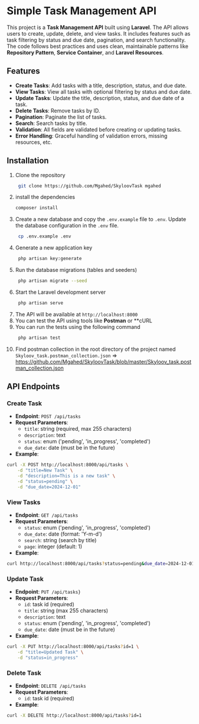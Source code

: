 # Simple Task Management API

This project is a **Task Management API** built using **Laravel**. The API allows users to create, update, delete, and view tasks. It includes features such as task filtering by status and due date, pagination, and search functionality. The code follows best practices and uses clean, maintainable patterns like **Repository Pattern**, **Service Container**, and **Laravel Resources**.

## Features

- **Create Tasks**: Add tasks with a title, description, status, and due date.
- **View Tasks**: View all tasks with optional filtering by status and due date.
- **Update Tasks**: Update the title, description, status, and due date of a task.
- **Delete Tasks**: Remove tasks by ID.
- **Pagination**: Paginate the list of tasks.
- **Search**: Search tasks by title.
- **Validation**: All fields are validated before creating or updating tasks.
- **Error Handling**: Graceful handling of validation errors, missing resources, etc.

## Installation

1. Clone the repository
   ```bash
    git clone https://github.com/Mgahed/SkyloovTask mgahed
    ```
2. install the dependencies
   ```bash
   composer install
   ```
3. Create a new database and copy the `.env.example` file to `.env`. Update the database configuration in the `.env` file.
   ```bash
    cp .env.example .env
    ```
4. Generate a new application key
   ```bash
    php artisan key:generate
    ```
5. Run the database migrations (tables and seeders)
   ```bash
    php artisan migrate --seed
    ```
6. Start the Laravel development server
   ```bash
    php artisan serve
    ```
7. The API will be available at `http://localhost:8000`
8. You can test the API using tools like **Postman** or **cURL
9. You can run the tests using the following command
   ```bash
    php artisan test
    ```
10. Find postman collection in the root directory of the project named `Skyloov_task.postman_collection.json` => https://github.com/Mgahed/SkyloovTask/blob/master/Skyloov_task.postman_collection.json

## API Endpoints

### Create Task
- **Endpoint**: `POST /api/tasks`
- **Request Parameters**:
    - `title`: string (required, max 255 characters)
    - `description`: text
    - `status`: enum ('pending', 'in_progress', 'completed')
    - `due_date`: date (must be in the future)
- **Example**:
```bash
curl -X POST http://localhost:8000/api/tasks \
    -d "title=New Task" \
    -d "description=This is a new task" \
    -d "status=pending" \
    -d "due_date=2024-12-01"
```

### View Tasks
- **Endpoint**: `GET /api/tasks`
- **Request Parameters**:
    - `status`: enum ('pending', 'in_progress', 'completed')
    - `due_date`: date (format: 'Y-m-d')
    - `search`: string (search by title)
    - `page`: integer (default: 1)
- **Example**:
```bash
curl http://localhost:8000/api/tasks?status=pending&due_date=2024-12-01
```

### Update Task
- **Endpoint**: `PUT /api/tasks}`
- **Request Parameters**:
    - `id`: task id (required)
    - `title`: string (max 255 characters)
    - `description`: text
    - `status`: enum ('pending', 'in_progress', 'completed')
    - `due_date`: date (must be in the future)
- **Example**:
```bash
curl -X PUT http://localhost:8000/api/tasks?id=1 \
    -d "title=Updated Task" \
    -d "status=in_progress"
```

### Delete Task
- **Endpoint**: `DELETE /api/tasks`
- **Request Parameters**:
    - `id`: task id (required)
- **Example**:
```bash
curl -X DELETE http://localhost:8000/api/tasks?id=1
```
